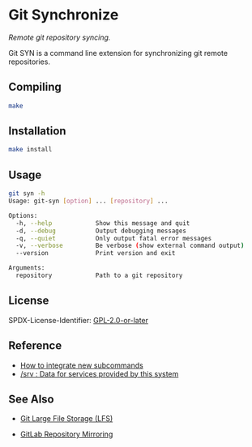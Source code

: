 # Git Synchronize

_Remote git repository syncing._

Git SYN is a command line extension for synchronizing git remote repositories.

## Compiling

```sh
make
```

## Installation

```sh
make install
```

## Usage

```sh
git syn -h
Usage: git-syn [option] ... [repository] ...

Options:
  -h, --help            Show this message and quit
  -d, --debug           Output debugging messages
  -q, --quiet           Only output fatal error messages
  -v, --verbose         Be verbose (show external command output)
  --version             Print version and exit

Arguments:
  repository            Path to a git repository
```

## License

SPDX-License-Identifier: [GPL-2.0-or-later](COPYING)

## Reference

- [How to integrate new subcommands](https://git.kernel.org/pub/scm/git/git.git/plain/Documentation/howto/new-command.txt)
- [/srv : Data for services provided by this system](https://refspecs.linuxfoundation.org/FHS_3.0/fhs/ch03s17.html)

## See Also

- [Git Large File Storage (LFS)](https://git-lfs.github.com)

- [GitLab Repository Mirroring](https://docs.gitlab.com/ee/user/project/repository/repository_mirroring.html)

